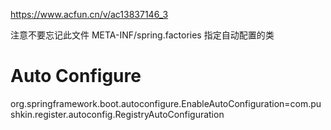 https://www.acfun.cn/v/ac13837146_3


注意不要忘记此文件
META-INF/spring.factories
指定自动配置的类
# Auto Configure
org.springframework.boot.autoconfigure.EnableAutoConfiguration=com.pushkin.register.autoconfig.RegistryAutoConfiguration